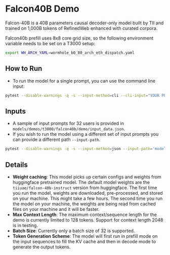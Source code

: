# Falcon40B Demo

Falcon-40B is a 40B parameters causal decoder-only model built by TII and trained on 1,000B tokens of RefinedWeb enhanced with curated corpora.

Falcon40b prefill uses 8x8 core grid size, so the following environment variable needs to be set on a T3000 setup:

```sh
export WH_ARCH_YAML=wormhole_b0_80_arch_eth_dispatch.yaml
```

## How to Run

- To run the model for a single prompt, you can use the command line input:

```sh
pytest --disable-warnings -q -s --input-method=cli --cli-input="YOUR PROMPT GOES HERE!"  models/demos/t3000/falcon40b/demo/demo.py`
```

## Inputs

- A sample of input prompts for 32 users is provided in `models/demos/t3000/falcon40b/demo/input_data.json`. 
- If you wish to run the model using a different set of input prompts you can provide a different path `--input-path`. 

```sh
pytest --disable-warnings -q -s --input-method=json --input-path='models/demos/t3000/falcon40b/demo/input_data.json' models/demos/t3000/falcon40b/demo/demo.py`
```

## Details

- **Weight caching**: This model picks up certain configs and weights from huggingface pretrained model. The default model weights are the `tiiuae/falcon-40b-instruct` version from huggingface. The first time you run the model, weights are downloaded, pre-processed, and stored on your machine. This might take a few hours. The second time you run the model on your machine, the weights are being read from cached files on your machine and it will be faster.
- **Max Context Length**: The maximum context/sequence length for the demo is currently limited to 128 tokens. Support for context length 2048 is in testing.
- **Batch Size**: Currently only a batch size of 32 is supported.
- **Token Generation Scheme**: The model will first run in prefill mode on the input sequences to fill the KV cache and then in decode mode to generate the output tokens.
